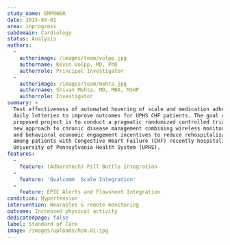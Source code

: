 ```yaml
---
study_name: EMPOWER
date: 2015-04-01
area: inprogress
subdomain: Cardiology
status: Analysis
authors:
  - 
    authorimage: /images/team/volpp.jpg
    authorname: Kevin Volpp, MD, PhD
    authorrole: Principal Investigator
  - 
    authorimage: /images/team/mehta.jpg
    authorname: Shivan Mehta, MD, MBA, MSHP
    authorrole: Investigator
summary: >
  Test effectiveness of automated hovering of scale and medication adherence with
  daily lotteries to improve outcomes for UPHS CHF patients. The goal of the
  proposed project is to conduct a pragmatic randomized controlled trial testing a
  new approach to chronic disease management combining wireless monitoring devices
  and behavioral economic engagement incentives to reduce rehospitalization rates
  among patients with Congestive Heart Failure (CHF) recently hospitalized at the
  University of Pennsylvania Health System (UPHS).
features:
  - 
    feature: (Adheretech) Pill Bottle Integration
  - 
    feature: 'Qualcomm  Scale Integration'
  - 
    feature: EPIC Alerts and Flowsheet Integration
condition: Hypertension
intervention: Wearables & remote monitoring
outcome: Increased physical activity
dedicatedpage: false
label: Standard of Care 
image: /images/uploads/hsm.01.jpg
---
```

